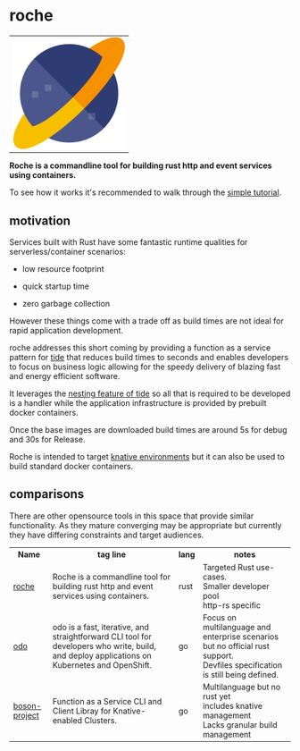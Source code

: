 # roche
<table width="100%">
<tr><td align="center">
<img src="https://raw.githubusercontent.com/roche-rs/website/main/icons/saturn.svg" width="200" height="200"> 
</td>
</tr>
</table>

**Roche is a commandline tool for building rust http and event services using containers.**

To see how it works it's recommended to walk through the [simple tutorial](/tutorials/simple.md).

## motivation

Services built with Rust have some fantastic runtime qualities for serverless/container scenarios:

* low resource footprint 

* quick startup time 

* zero garbage collection

However these things come with a trade off as build times are not ideal for rapid application development.

roche addresses this short coming by providing a function as a service pattern for [tide](https://github.com/http-rs/tide) that reduces build times to seconds and enables developers to focus on business logic allowing for the speedy delivery of blazing fast and energy efficient software.

It leverages the [nesting feature of tide](https://github.com/http-rs/tide/blob/main/examples/nested.rs) so all that is required to be developed is a handler while the application infrastructure is provided by prebuilt docker containers.

Once the base images are downloaded build times are around 5s for debug and 30s for Release.

Roche is intended to target [knative environments](https://knative.dev/docs/knative-offerings/) but it can also be used to build standard docker containers.

## comparisons

There are other opensource tools in this space that provide similar functionality.
As they mature converging may be appropriate but currently they have differing constraints and target audiences.

<table>
<tr>
<th>Name</th><th>tag line</th><th>lang</th><th>notes</th></tr>
<tr>
<td>
<a href="https://roche-rs.org/">roche</a>
</td>
<td>
Roche is a commandline tool for building rust http and event services using containers.
</td>
<td>
rust
</td>
<td>
Targeted Rust use-cases.<br/>Smaller developer pool<br/>http-rs specific
</td>
</tr>
<tr>
<td>
<a href="https://odo.dev/">odo</a>
</td>
<td>
odo is a fast, iterative, and straightforward CLI tool for developers who write, build, and deploy applications on Kubernetes and OpenShift.
</td>
<td>
go
</td>
<td>
Focus on multilanguage and enterprise scenarios but no official rust support.<br/>Devfiles specification is still being defined.
</td>
</tr>
<tr>
<td>
<a href="https://github.com/boson-project/func">boson-project</a>
</td>
<td>
Function as a Service CLI and Client Libray for Knative-enabled Clusters.
</td>
<td>
go
</td>
<td>
Multilanguage but no rust yet<br/>includes knative management<br/>Lacks granular build management
</td>
</tr>
<table>